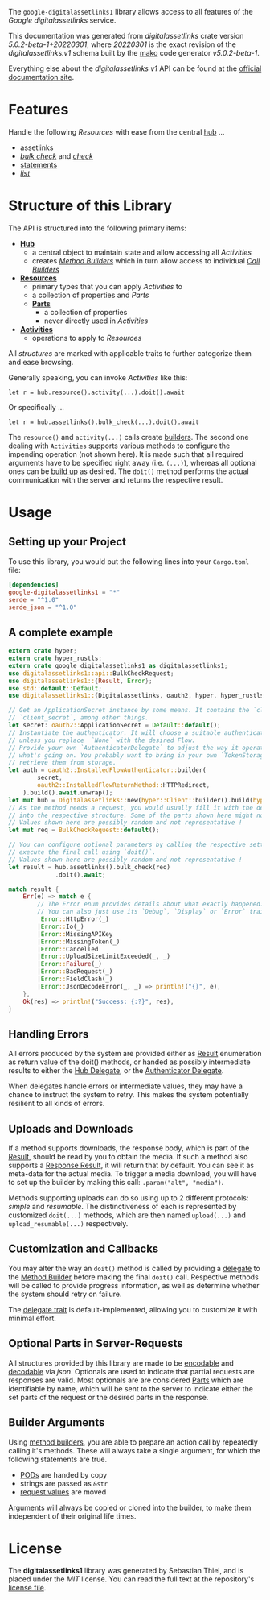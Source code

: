 <!---
DO NOT EDIT !
This file was generated automatically from 'src/generator/templates/api/README.md.mako'
DO NOT EDIT !
-->
The `google-digitalassetlinks1` library allows access to all features of the *Google digitalassetlinks* service.

This documentation was generated from *digitalassetlinks* crate version *5.0.2-beta-1+20220301*, where *20220301* is the exact revision of the *digitalassetlinks:v1* schema built by the [mako](http://www.makotemplates.org/) code generator *v5.0.2-beta-1*.

Everything else about the *digitalassetlinks* *v1* API can be found at the
[official documentation site](https://developers.google.com/digital-asset-links/).
# Features

Handle the following *Resources* with ease from the central [hub](https://docs.rs/google-digitalassetlinks1/5.0.2-beta-1+20220301/google_digitalassetlinks1/Digitalassetlinks) ... 

* assetlinks
 * [*bulk check*](https://docs.rs/google-digitalassetlinks1/5.0.2-beta-1+20220301/google_digitalassetlinks1/api::AssetlinkBulkCheckCall) and [*check*](https://docs.rs/google-digitalassetlinks1/5.0.2-beta-1+20220301/google_digitalassetlinks1/api::AssetlinkCheckCall)
* [statements](https://docs.rs/google-digitalassetlinks1/5.0.2-beta-1+20220301/google_digitalassetlinks1/api::Statement)
 * [*list*](https://docs.rs/google-digitalassetlinks1/5.0.2-beta-1+20220301/google_digitalassetlinks1/api::StatementListCall)




# Structure of this Library

The API is structured into the following primary items:

* **[Hub](https://docs.rs/google-digitalassetlinks1/5.0.2-beta-1+20220301/google_digitalassetlinks1/Digitalassetlinks)**
    * a central object to maintain state and allow accessing all *Activities*
    * creates [*Method Builders*](https://docs.rs/google-digitalassetlinks1/5.0.2-beta-1+20220301/google_digitalassetlinks1/client::MethodsBuilder) which in turn
      allow access to individual [*Call Builders*](https://docs.rs/google-digitalassetlinks1/5.0.2-beta-1+20220301/google_digitalassetlinks1/client::CallBuilder)
* **[Resources](https://docs.rs/google-digitalassetlinks1/5.0.2-beta-1+20220301/google_digitalassetlinks1/client::Resource)**
    * primary types that you can apply *Activities* to
    * a collection of properties and *Parts*
    * **[Parts](https://docs.rs/google-digitalassetlinks1/5.0.2-beta-1+20220301/google_digitalassetlinks1/client::Part)**
        * a collection of properties
        * never directly used in *Activities*
* **[Activities](https://docs.rs/google-digitalassetlinks1/5.0.2-beta-1+20220301/google_digitalassetlinks1/client::CallBuilder)**
    * operations to apply to *Resources*

All *structures* are marked with applicable traits to further categorize them and ease browsing.

Generally speaking, you can invoke *Activities* like this:

```Rust,ignore
let r = hub.resource().activity(...).doit().await
```

Or specifically ...

```ignore
let r = hub.assetlinks().bulk_check(...).doit().await
```

The `resource()` and `activity(...)` calls create [builders][builder-pattern]. The second one dealing with `Activities` 
supports various methods to configure the impending operation (not shown here). It is made such that all required arguments have to be 
specified right away (i.e. `(...)`), whereas all optional ones can be [build up][builder-pattern] as desired.
The `doit()` method performs the actual communication with the server and returns the respective result.

# Usage

## Setting up your Project

To use this library, you would put the following lines into your `Cargo.toml` file:

```toml
[dependencies]
google-digitalassetlinks1 = "*"
serde = "^1.0"
serde_json = "^1.0"
```

## A complete example

```Rust
extern crate hyper;
extern crate hyper_rustls;
extern crate google_digitalassetlinks1 as digitalassetlinks1;
use digitalassetlinks1::api::BulkCheckRequest;
use digitalassetlinks1::{Result, Error};
use std::default::Default;
use digitalassetlinks1::{Digitalassetlinks, oauth2, hyper, hyper_rustls, chrono, FieldMask};

// Get an ApplicationSecret instance by some means. It contains the `client_id` and 
// `client_secret`, among other things.
let secret: oauth2::ApplicationSecret = Default::default();
// Instantiate the authenticator. It will choose a suitable authentication flow for you, 
// unless you replace  `None` with the desired Flow.
// Provide your own `AuthenticatorDelegate` to adjust the way it operates and get feedback about 
// what's going on. You probably want to bring in your own `TokenStorage` to persist tokens and
// retrieve them from storage.
let auth = oauth2::InstalledFlowAuthenticator::builder(
        secret,
        oauth2::InstalledFlowReturnMethod::HTTPRedirect,
    ).build().await.unwrap();
let mut hub = Digitalassetlinks::new(hyper::Client::builder().build(hyper_rustls::HttpsConnectorBuilder::new().with_native_roots().https_or_http().enable_http1().enable_http2().build()), auth);
// As the method needs a request, you would usually fill it with the desired information
// into the respective structure. Some of the parts shown here might not be applicable !
// Values shown here are possibly random and not representative !
let mut req = BulkCheckRequest::default();

// You can configure optional parameters by calling the respective setters at will, and
// execute the final call using `doit()`.
// Values shown here are possibly random and not representative !
let result = hub.assetlinks().bulk_check(req)
             .doit().await;

match result {
    Err(e) => match e {
        // The Error enum provides details about what exactly happened.
        // You can also just use its `Debug`, `Display` or `Error` traits
         Error::HttpError(_)
        |Error::Io(_)
        |Error::MissingAPIKey
        |Error::MissingToken(_)
        |Error::Cancelled
        |Error::UploadSizeLimitExceeded(_, _)
        |Error::Failure(_)
        |Error::BadRequest(_)
        |Error::FieldClash(_)
        |Error::JsonDecodeError(_, _) => println!("{}", e),
    },
    Ok(res) => println!("Success: {:?}", res),
}

```
## Handling Errors

All errors produced by the system are provided either as [Result](https://docs.rs/google-digitalassetlinks1/5.0.2-beta-1+20220301/google_digitalassetlinks1/client::Result) enumeration as return value of
the doit() methods, or handed as possibly intermediate results to either the 
[Hub Delegate](https://docs.rs/google-digitalassetlinks1/5.0.2-beta-1+20220301/google_digitalassetlinks1/client::Delegate), or the [Authenticator Delegate](https://docs.rs/yup-oauth2/*/yup_oauth2/trait.AuthenticatorDelegate.html).

When delegates handle errors or intermediate values, they may have a chance to instruct the system to retry. This 
makes the system potentially resilient to all kinds of errors.

## Uploads and Downloads
If a method supports downloads, the response body, which is part of the [Result](https://docs.rs/google-digitalassetlinks1/5.0.2-beta-1+20220301/google_digitalassetlinks1/client::Result), should be
read by you to obtain the media.
If such a method also supports a [Response Result](https://docs.rs/google-digitalassetlinks1/5.0.2-beta-1+20220301/google_digitalassetlinks1/client::ResponseResult), it will return that by default.
You can see it as meta-data for the actual media. To trigger a media download, you will have to set up the builder by making
this call: `.param("alt", "media")`.

Methods supporting uploads can do so using up to 2 different protocols: 
*simple* and *resumable*. The distinctiveness of each is represented by customized 
`doit(...)` methods, which are then named `upload(...)` and `upload_resumable(...)` respectively.

## Customization and Callbacks

You may alter the way an `doit()` method is called by providing a [delegate](https://docs.rs/google-digitalassetlinks1/5.0.2-beta-1+20220301/google_digitalassetlinks1/client::Delegate) to the 
[Method Builder](https://docs.rs/google-digitalassetlinks1/5.0.2-beta-1+20220301/google_digitalassetlinks1/client::CallBuilder) before making the final `doit()` call. 
Respective methods will be called to provide progress information, as well as determine whether the system should 
retry on failure.

The [delegate trait](https://docs.rs/google-digitalassetlinks1/5.0.2-beta-1+20220301/google_digitalassetlinks1/client::Delegate) is default-implemented, allowing you to customize it with minimal effort.

## Optional Parts in Server-Requests

All structures provided by this library are made to be [encodable](https://docs.rs/google-digitalassetlinks1/5.0.2-beta-1+20220301/google_digitalassetlinks1/client::RequestValue) and 
[decodable](https://docs.rs/google-digitalassetlinks1/5.0.2-beta-1+20220301/google_digitalassetlinks1/client::ResponseResult) via *json*. Optionals are used to indicate that partial requests are responses 
are valid.
Most optionals are are considered [Parts](https://docs.rs/google-digitalassetlinks1/5.0.2-beta-1+20220301/google_digitalassetlinks1/client::Part) which are identifiable by name, which will be sent to 
the server to indicate either the set parts of the request or the desired parts in the response.

## Builder Arguments

Using [method builders](https://docs.rs/google-digitalassetlinks1/5.0.2-beta-1+20220301/google_digitalassetlinks1/client::CallBuilder), you are able to prepare an action call by repeatedly calling it's methods.
These will always take a single argument, for which the following statements are true.

* [PODs][wiki-pod] are handed by copy
* strings are passed as `&str`
* [request values](https://docs.rs/google-digitalassetlinks1/5.0.2-beta-1+20220301/google_digitalassetlinks1/client::RequestValue) are moved

Arguments will always be copied or cloned into the builder, to make them independent of their original life times.

[wiki-pod]: http://en.wikipedia.org/wiki/Plain_old_data_structure
[builder-pattern]: http://en.wikipedia.org/wiki/Builder_pattern
[google-go-api]: https://github.com/google/google-api-go-client

# License
The **digitalassetlinks1** library was generated by Sebastian Thiel, and is placed 
under the *MIT* license.
You can read the full text at the repository's [license file][repo-license].

[repo-license]: https://github.com/Byron/google-apis-rsblob/main/LICENSE.md

